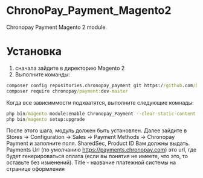 # ChronoPay_Payment_Magento2

Chronopay Payment Magento 2 module.

# Установка
1. сначала зайдите в директорию Magento 2
2. Выполните команды:

```cmd
composer config repositories.chronopay_payment git https://github.com/DarkProtocol/ChronoPay_Payment_Magento2.git
composer require chronopay/payment:dev-master
```

Когда все зависиммости подхватятся, выполните следующие комнады:

```cmd
php bin/magento module:enable Chronopay_Payment --clear-static-content
php bin/magento setup:upgrade
```

После этого шага, модуль должен быть установлен. 
Далее зайдите в Stores -> Configuration -> Sales -> Payment Methods -> Chronopay Payment и заполните поля.
SharedSec, Product ID Вам должны выдать. Payments Url (по умолчанию https://payments.chronopay.com) это url, где будет генерироваться оплата (если вы понятия не имеете, что это, то оставьте без изменений). Title - название платежной системы на странице оформления
